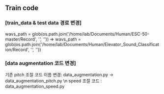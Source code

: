## Train code

### [train_data & test data 경로 변경]
wavs_path = glob(os.path.join('/home/lab/Documents/Human/ESC-50-master/Record', '*', '*')) =>
wavs_path = glob(os.path.join('/home/lab/Documents/Human/Elevator_Sound_Classification/Record', '*', '*'))

### [data augmentation 코드 변경]
기존 pitch 조절 코드 이름 변경: data_augmentation.py -> data_augmentation_pitch.py \n
speed 조절 코드 : data_augmentation_speed.py
